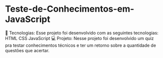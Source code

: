 # Teste-de-Conhecimentos-em-JavaScript
🚀 Tecnologias: Esse projeto foi desenvolvido com as seguintes tecnologias:  HTML CSS JavaScript 💻 Projeto: Nesse projeto foi desenvolvido um quiz pra testar conhecimentos técnicos e ter um retorno sobre a quantidade de questões que acertar.
